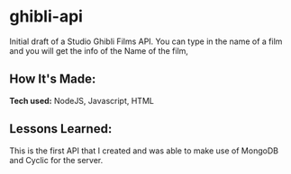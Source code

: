 # ghibli-api

Initial draft of a Studio Ghibli Films API. You can type in the name of a film and you will get the info of the Name of the film, 

## How It's Made:

**Tech used:** NodeJS, Javascript, HTML

## Lessons Learned:

This is the first API that I created and was able to make use of MongoDB and Cyclic for the server.


